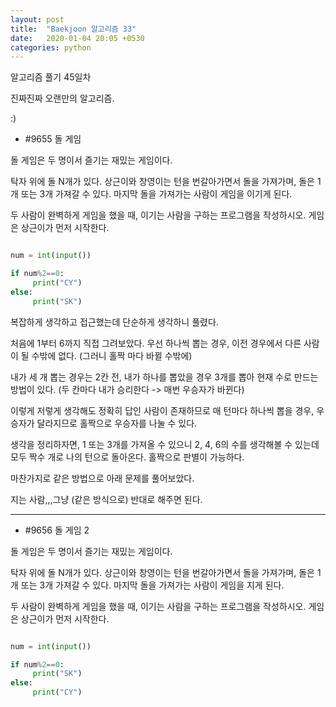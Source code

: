 ```yaml
---
layout: post
title:  "Baekjoon 알고리즘 33"
date:   2020-01-04 20:05 +0530
categories: python
---
```


알고리즘 풀기 45일차

진짜진짜 오랜만의 알고리즘.


:)


- #9655     돌 게임

돌 게임은 두 명이서 즐기는 재밌는 게임이다.

탁자 위에 돌 N개가 있다. 상근이와 창영이는 턴을 번갈아가면서 돌을 가져가며, 돌은 1개 또는 3개 가져갈 수 있다. 마지막 돌을 가져가는 사람이 게임을 이기게 된다.

두 사람이 완벽하게 게임을 했을 때, 이기는 사람을 구하는 프로그램을 작성하시오. 게임은 상근이가 먼저 시작한다.

```python

num = int(input())

if num%2==0:
     print("CY")
else:
     print("SK")

```

복잡하게 생각하고 접근했는데 단순하게 생각하니 풀렸다. 

처음에 1부터 6까지 직접 그려보았다. 우선 하나씩 뽑는 경우, 이전 경우에서 다른 사람이 될 수밖에 없다. (그러니 홀짝 마다 바뀔 수밖에)

내가 세 개 뽑는 경우는 2칸 전, 내가 하나를 뽑았을 경우 3개를 뽑아 현재 수로 만드는 방법이 있다. (두 칸마다 내가 승리한다 -> 매번 우승자가 바뀐다) 

이렇게 저렇게 생각해도 정확히 답인 사람이 존재하므로 매 턴마다 하나씩 뽑을 경우, 우승자가 달라지므로 홀짝으로 우승자를 나눌 수 있다. 

생각을 정리하자면, 1 또는 3개를 가져올 수 있으니 2, 4, 6의 수를 생각해볼 수 있는데 모두 짝수 개로 나의 턴으로 돌아온다. 홀짝으로 판별이 가능하다. 

마찬가지로 같은 방법으로 아래 문제를 풀어보았다. 

지는 사람,,,그냥 (같은 방식으로) 반대로 해주면 된다. 



---

- #9656     돌 게임 2

돌 게임은 두 명이서 즐기는 재밌는 게임이다.

탁자 위에 돌 N개가 있다. 상근이와 창영이는 턴을 번갈아가면서 돌을 가져가며, 돌은 1개 또는 3개 가져갈 수 있다. 마지막 돌을 가져가는 사람이 게임을 지게 된다.

두 사람이 완벽하게 게임을 했을 때, 이기는 사람을 구하는 프로그램을 작성하시오. 게임은 상근이가 먼저 시작한다.

```python

num = int(input())

if num%2==0:
     print("SK")
else:
     print("CY")

```